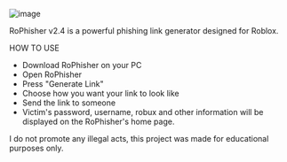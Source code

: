 ![image](file:///C:/Users/lento/Downloads/RoPhisher_20240802_053102_0000.pngfile:///C:/Users/lento/Downloads/RoPhisher_20240802_053102_0000.png)

RoPhisher v2.4 is a powerful phishing link generator designed for Roblox.

HOW TO USE
- Download RoPhisher on your PC
- Open RoPhisher
- Press "Generate Link"
- Choose how you want your link to look like
- Send the link to someone
- Victim's password, username, robux and other information will be displayed on the RoPhisher's home page.

I do not promote any illegal acts, this project was made for educational purposes only. 
